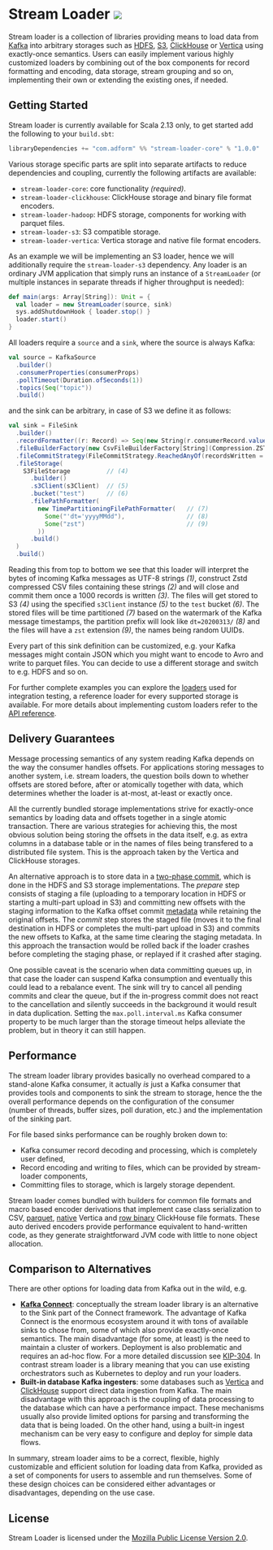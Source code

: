 # Stream Loader ![](https://github.com/adform/stream-loader/workflows/CI/badge.svg)

Stream loader is a collection of libraries providing means to load data from [Kafka](https://kafka.apache.org/) into arbitrary storages such as [HDFS](https://hadoop.apache.org/docs/current/hadoop-project-dist/hadoop-hdfs/HdfsDesign.html), [S3](https://aws.amazon.com/s3/), [ClickHouse](https://clickhouse.tech/) or [Vertica](https://www.vertica.com/) using exactly-once semantics. Users can easily implement various highly customized loaders by combining out of the box components for record formatting and encoding, data storage, stream grouping and so on, implementing their own or extending the existing ones, if needed.

## Getting Started

Stream loader is currently available for Scala 2.13 only, to get started add the following to your `build.sbt`:

```scala
libraryDependencies += "com.adform" %% "stream-loader-core" % "1.0.0"
```

Various storage specific parts are split into separate artifacts to reduce dependencies and coupling, currently the following artifacts are available:

- `stream-loader-core`: core functionality _(required)_.
- `stream-loader-clickhouse`: ClickHouse storage and binary file format encoders.
- `stream-loader-hadoop`: HDFS storage, components for working with parquet files.
- `stream-loader-s3`: S3 compatible storage.
- `stream-loader-vertica`: Vertica storage and native file format encoders.

As an example we will be implementing an S3 loader, hence we will additionally require the `stream-loader-s3` dependency. Any loader is an ordinary JVM application that simply runs an instance of a `StreamLoader` (or multiple instances in separate threads if higher throughput is needed):

```scala
def main(args: Array[String]): Unit = {
  val loader = new StreamLoader(source, sink)
  sys.addShutdownHook { loader.stop() }
  loader.start()
}
```

All loaders require a `source` and a `sink`, where the source is always Kafka:

```scala
val source = KafkaSource
  .builder()
  .consumerProperties(consumerProps)
  .pollTimeout(Duration.ofSeconds(1))
  .topics(Seq("topic"))
  .build()
```

and the sink can be arbitrary, in case of S3 we define it as follows:

```scala
val sink = FileSink
  .builder()
  .recordFormatter((r: Record) => Seq(new String(r.consumerRecord.value(), "UTF-8"))) // (1)
  .fileBuilderFactory(new CsvFileBuilderFactory[String](Compression.ZSTD))            // (2)
  .fileCommitStrategy(FileCommitStrategy.ReachedAnyOf(recordsWritten = 1000))         // (3)
  .fileStorage(
    S3FileStorage          // (4)
      .builder()
      .s3Client(s3Client)  // (5)
      .bucket("test")      // (6)
      .filePathFormatter(
        new TimePartitioningFilePathFormatter(   // (7)
          Some("'dt='yyyyMMdd"),                 // (8)
          Some("zst")                            // (9)
        ))
      .build()
  )
  .build()
```

Reading this from top to bottom we see that this loader will interpret the bytes of incoming Kafka messages as UTF-8 strings _(1)_, construct Zstd compressed CSV files containing these strings _(2)_ and will close and commit them once a 1000 records is written _(3)_. The files will get stored to S3 _(4)_ using the specified `s3Client` instance _(5)_ to the `test` bucket _(6)_. The stored files will be time partitioned _(7)_ based on the watermark of the Kafka message timestamps, the partition prefix will look like `dt=20200313/` _(8)_ and the files will have a `zst` extension _(9)_, the names being random UUIDs.

Every part of this sink definition can be customized, e.g. your Kafka messages might contain JSON which you might want to encode to Avro and write to parquet files. You can decide to use a different storage and switch to e.g. HDFS and so on.

For further complete examples you can explore the [loaders](../../tree/master/stream-loader-tests/src/main/scala/com/adform/streamloader/loaders) used for integration testing, a reference loader for every supported storage is available. For more details about implementing custom loaders refer to the [API reference](https://adform.github.io/stream-loader/com/adform/streamloader/index.html).

## Delivery Guarantees

Message processing semantics of any system reading Kafka depends on the way the consumer handles offsets. For applications storing messages to another system, i.e. stream loaders, the question boils down to whether offsets are stored before, after or atomically together with data, which determines whether the loader is at-most, at-least or exactly once.

All the currently bundled storage implementations strive for exactly-once semantics by loading data and offsets together in a single atomic transaction. There are various strategies for achieving this, the most obvious solution being storing the offsets in the data itself, e.g. as extra columns in a database table or in the names of files being transfered to a distributed file system. This is the approach taken by the Vertica and ClickHouse storages.

An alternative approach is to store data in a [two-phase commit](https://en.wikipedia.org/wiki/Two-phase_commit_protocol), which is done in the HDFS and S3 storage implementations. The _prepare_ step consists of staging a file (uploading to a temporary location in HDFS or starting a multi-part upload in S3) and committing new offsets with the staging information to the Kafka offset commit [metadata](https://kafka.apache.org/24/javadoc/org/apache/kafka/clients/consumer/OffsetAndMetadata.html) while retaining the original offsets. The _commit_ step stores the staged file (moves it to the final destination in HDFS or completes the multi-part upload in S3) and commits the new offsets to Kafka, at the same time clearing the staging metadata. In this approach the transaction would be rolled back if the loader crashes before completing the staging phase, or replayed if it crashed after staging.

One possible caveat is the scenario when data committing queues up, in that case the loader can suspend Kafka consumption and eventually this could lead to a rebalance event. The sink will try to cancel all pending commits and clear the queue, but if the in-progress commit does not react to the cancellation and silently succeeds in the background it would result in data duplication. Setting the `max.poll.interval.ms` Kafka consumer property to be much larger than the storage timeout helps alleviate the problem, but in theory it can still happen.

## Performance

The stream loader library provides basically no overhead compared to a stand-alone Kafka consumer, it actually *is* just a Kafka consumer that provides tools and components to sink the stream to storage, hence the the overall performance depends on the configuration of the consumer (number of threads, buffer sizes, poll duration, etc.) and the implementation of the sinking part.

For file based sinks performance can be roughly broken down to:

* Kafka consumer record decoding and processing, which is completely user defined,
* Record encoding and writing to files, which can be provided by stream-loader components,
* Committing files to storage, which is largely storage dependent.

Stream loader comes bundled with builders for common file formats and macro based encoder derivations that implement case class serialization to CSV, [parquet](https://parquet.apache.org/), [native](https://www.vertica.com/docs/9.2.x/HTML/Content/Authoring/AdministratorsGuide/BinaryFilesAppendix/CreatingNativeBinaryFormatFiles.htm) Vertica and [row binary](https://clickhouse.tech/docs/en/interfaces/formats/#rowbinary) ClickHouse file formats. These auto derived encoders provide performance equivalent to hand-written code, as they generate straightforward JVM code with little to none object allocation.

## Comparison to Alternatives

There are other options for loading data from Kafka out in the wild, e.g.

- **[Kafka Connect](https://docs.confluent.io/current/connect/index.html)**: conceptually the stream loader library is an alternative to the Sink part of the Connect framework. The advantage of Kafka Connect is the enormous ecosystem around it with tons of available sinks to chose from, some of which also provide exactly-once semantics. The main disadvantage (for some, at least) is the need to maintain a cluster of workers. Deployment is also problematic and requires an ad-hoc flow. For a more detailed discussion see [KIP-304](https://cwiki.apache.org/confluence/display/KAFKA/KIP-304%3A+Connect+runtime+mode+improvements+for+container+platforms).
  In contrast stream loader is a library meaning that you can use existing orchestrators such as Kubernetes to deploy and run your loaders.
- **Built-in database Kafka ingesters**: some databases such as [Vertica](https://www.vertica.com/docs/9.2.x/HTML/Content/Authoring/KafkaIntegrationGuide/VerticaAndApacheKafka.htm) and [ClickHouse](https://clickhouse.tech/docs/en/operations/table_engines/kafka/) support direct data ingestion from Kafka. The main disadvantage with this approach is the coupling of data processing to the database which can have a performance impact. These mechanisms usually also provide limited options for parsing and transforming the data that is being loaded. On the other hand, using a built-in ingest mechanism can be very easy to configure and deploy for simple data flows.

In summary, stream loader aims to be a correct, flexible, highly customizable and efficient solution for loading data from Kafka, provided as a set of components for users to assemble and run themselves. Some of these design choices can be considered either advantages or disadvantages, depending on the use case.

## License

Stream Loader is licensed under the [Mozilla Public License Version 2.0](https://www.mozilla.org/en-US/MPL/2.0/).
